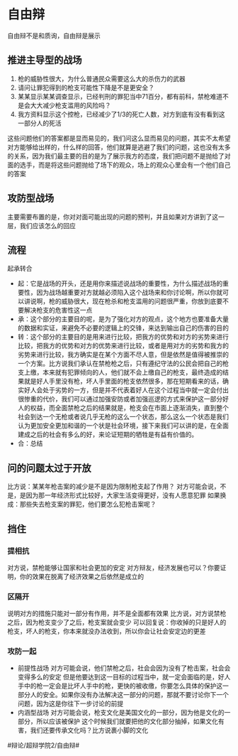 # 自由辩
自由辩不是和质询，自由辩是展示
## 推进主导型的战场
1. 枪的威胁性很大，为什么普通民众需要这么大的杀伤力的武器
2. 请问让罪犯得到的枪支可能性下降是不是更安全？
3. 某某显示某某调查显示，已经判刑的罪犯当中71百分，都有前科，禁枪难道不是会大大减少枪支滥用的风险吗？
4. 我方资料显示这个控枪，已经减少了1/3的死亡人数，对方到底有没有看到这一部分人的死活

这些问题他们的答案都是显而易见的，我们问这么显而易见的问题，其实不太希望对方能够给出样的，什么样的回答，他们就算是逃避了我们的问题，这也没有太多的关系，因为我们最主要的目的是为了展示我方的态度，我们把问题不是抛给了对面的选手，而是将这些问题抛给了场下的观众，场上的观众心里会有一个他们自己的答案

## 攻防型战场
主要需要布置的是，你对对面可能出现的问题的预判，并且如果对方讲到了这一层，我们应该怎么的回应

## 流程
起承转合
* 起：它是战场的开头，还是用你来描述说战场的重要性，为什么描述战场的重要性，因为战场越重要对方就越必须陷入这个战场来和你讨论啊，所以你就可以讲说啊，枪的威胁很大，现在枪杀和枪支滥用的问题很严重，你放到底要不要解决枪支的危害性这一点
* 承：这个部分的主要目的呢，是为了强化对方的观点，这个地方也要准备大量的数据和实证，来避免不必要的逻辑上的交锋，来达到输出自己的伤害的目的
* 转：这个部分的主要目的是用来进行比较，把我方的优势和对方的劣势来进行比较，把我方的优势和对方的优势来进行比较，或者是用对方的劣势和我方的劣势来进行比较，我方确实是在某个方面不尽人意，但是依然是值得被推崇的一个方案。比方说我们承认在禁枪枪之后，只有遵纪守法的公民会把自己的枪支上缴，本来就有犯罪倾向的人，他们就不会上缴自己的枪支，最终造成的结果就是好人手里没有枪，坏人手里面的枪支依然很多，那在短期看来的话，确实好人会处于劣势的一方，但是并不代表着好人在这个过程当中就一定会付出很惨重的代价，我们可以通过加强安防或者加强巡逻的方式来保护这一部分好人的权益，而全面禁枪之后的结果就是，枪支会在市面上逐渐消失，直到整个社会到达一个无枪或者说几乎无枪的这么一个状态，那么这么一个状态是我们认为更加安全更加和谐的一个状是社会环境，接下来我们可以讲的是，在全面建成之后的社会有多么的好，来论证短期的牺牲是有益有价值的。
* 合：总结

## 问的问题太过于开放
比方说：某某年枪击案的减少是不是因为限制枪支起了作用？
对方可能会说，不是，是因为那一年经济形式比较好，大家生活变得更好，没有人愿意犯罪
如果换成：那些失去枪支案的罪犯，他们要怎么犯枪击案呢？
 
## 挡住
### 提相抗
对方说，禁枪能够让国家和社会更加的安定
对方辩友，经济发展也可以？你要证明，你的效果在脱离了经济效果之后依然是成立的

### 区隔开
说明对方的措施只能对一部分有作用，并不是全面都有效果
比方说，对方说禁枪之后，因为枪支变少了之后，枪支案就会变少
可以回复说：你收掉的只是好人的枪支，坏人的枪支，你本来就没办法收到，所以你会让社会安定边的更差

### 攻防一起
* 前提性战场
对方可能会说，他们禁枪之后，社会会因为没有了枪击案，社会会变得多么的安定
但是他要达到这一目标的过程当中，就一定会面临的是，好人手中的枪一定会是比坏人手中的枪，更快的被收缴，你要怎么具体的保护这一部分人的安全。如果你没有办法解决这一部分的问题，那就不要讨论你下一个问题，因为这是你往下一步讨论的前提
*  内涵型战场
对方可能会说，枪支文化是美国文化的一部分，因为他是文化的一部分，所以应该被保护
这个时候我们就要把他的文化部分抽掉，如果文化有害，我们还要传承文化吗？比方说裹小脚的文化















#辩论/超辩学院2/自由辩#